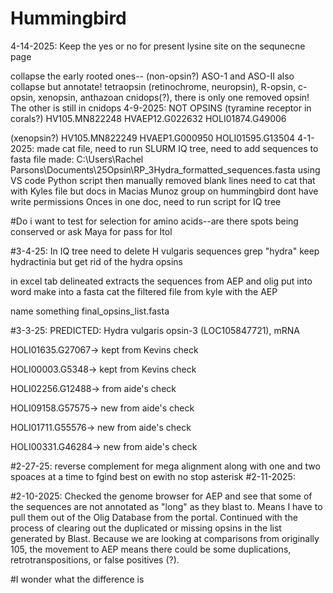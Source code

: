 # Hummingbird
4-14-2025: Keep the yes or no for present lysine site on the sequnecne page

collapse the early rooted ones-- (non-opsin?) ASO-1 and ASO-II also collapse but annotate! tetraopsin (retinochrome, neuropsin), R-opsin, c-opsin, xenopsin, anthazoan cnidops(?), 
there is only one removed opsin! The other is still in cnidops
4-9-2025: 
NOT OPSINS
(tyramine receptor in corals?)
HV105.MN822248
HVAEP12.G022632
HOLI01874.G49006

(xenopsin?) 
HV105.MN822249
HVAEP1.G000950
HOLI01595.G13504
4-1-2025: made cat file, need to run SLURM
IQ tree, need to add sequences to fasta file
made: C:\Users\Rachel Parsons\Documents\25Opsin\RP_3Hydra_formatted_sequences.fasta 
using VS code Python script then manually removed blank lines
need to cat that with Kyles file but docs in Macias Munoz group on hummingbird dont have write permissions
Onces in one doc, need to run script for IQ tree

#Do i want to test for selection for amino acids--are there spots being conserved or
ask Maya for pass for Itol


#3-4-25: In IQ tree need to delete H vulgaris sequences
grep "hydra"
keep hydractinia but get rid of the hydra opsins

in excel tab delineated extracts the sequences from AEP and olig
put into word 
make into a fasta
cat the filtered file from kyle with the AEP

name something final_opsins_list.fasta

#3-3-25: 
PREDICTED: Hydra vulgaris opsin-3 (LOC105847721), mRNA

HOLI01635.G27067-> kept from Kevins check

HOLI00003.G5348-> kept from Kevins check

HOLI02256.G12488-> from aide's check

HOLI09158.G57575-> new from aide's check

HOLI01711.G55576-> new from aide's check

HOLI00331.G46284-> new from aide's check

#2-27-25: reverse complement for mega alignment along with one and two spoaces at a time to fgind best on ewith no stop asterisk
#2-11-2025: 

#2-10-2025: Checked the genome browser for AEP and see that some of the sequences are not annotated as "long" as they blast to. Means I have to pull them out of the Olig Database from the 
portal. Continued with the process of clearing out the duplicated or missing opsins in the list generated by Blast. Because we are looking at comparisons from originally 105, the movement to AEP means there could be some duplications, retrotranspositions, or false positives (?).

#I wonder what the difference is
